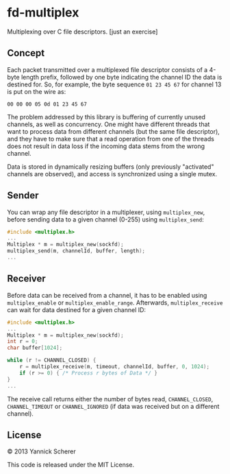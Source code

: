 # fd-multiplex

Multiplexing over C file descriptors. [just an exercise]

## Concept

Each packet transmitted over a multiplexed file descriptor consists of a 4-byte length
prefix, followed by one byte indicating the channel ID the data is destined for. So,
for example, the byte sequence `01 23 45 67` for channel 13 is put on the wire as:

```
00 00 00 05 0d 01 23 45 67
```

The problem addressed by this library is buffering of currently unused channels, as well
as concurrency. One might have different threads that want to process data from different
channels (but the same file descriptor), and they have to make sure that a read operation
from one of the threads does not result in data loss if the incoming data stems from the
wrong channel.

Data is stored in dynamically resizing buffers (only previously "activated" channels are
observed), and access is synchronized using a single mutex.

## Sender

You can wrap any file descriptor in a multiplexer, using `multiplex_new`, before sending
data to a given channel (0-255) using `multiplex_send`:

```c
#include <multiplex.h>
...
Multiplex * m = multiplex_new(sockfd);
multiplex_send(m, channelId, buffer, length);
...
```

## Receiver

Before data can be received from a channel, it has to be enabled using `multiplex_enable` or
`multiplex_enable_range`. Afterwards, `multiplex_receive` can wait for data destined for a 
given channel ID:

```c
#include <multiplex.h>
...
Multiplex * m = multiplex_new(sockfd);
int r = 0;
char buffer[1024];

while (r != CHANNEL_CLOSED) {
    r = multiplex_receive(m, timeout, channelId, buffer, 0, 1024);
    if (r >= 0) { /* Process r bytes of Data */ }
}
...
```

The receive call returns either the number of bytes read, `CHANNEL_CLOSED`, `CHANNEL_TIMEOUT`
or `CHANNEL_IGNORED` (if data was received but on a different channel).

## License

&copy; 2013 Yannick Scherer

This code is released under the MIT License.
